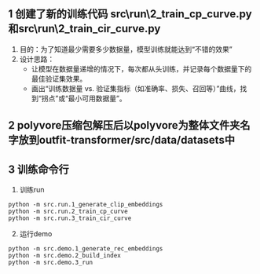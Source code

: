 ## 1 创建了新的训练代码 src\run\2_train_cp_curve.py和src\run\2_train_cir_curve.py

1. 目的：为了知道最少需要多少数据量，模型训练就能达到“不错的效果”
2. 设计思路：
   * 让模型在数据量递增的情况下，每次都从头训练，并记录每个数据量下的最佳验证集效果。
   * 画出“训练数据量 vs. 验证集指标（如准确率、损失、召回等）”曲线，找到“拐点”或“最小可用数据量”。

## 2 polyvore压缩包解压后以polyvore为整体文件夹名字放到outfit-transformer/src/data/datasets中

## 3 训练命令行

1. 训练run

```
python -m src.run.1_generate_clip_embeddings
python -m src.run.2_train_cp_curve
python -m src.run.3_train_cir_curve
```

2. 运行demo

```
python -m src.demo.1_generate_rec_embeddings
python -m src.demo.2_build_index
python -m src.demo.3_run
```
